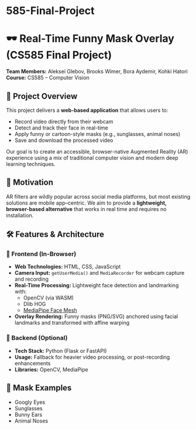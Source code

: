 # 585-Final-Project
# 🕶️ Real-Time Funny Mask Overlay (CS585 Final Project)

**Team Members:** Aleksei Glebov, Brooks Wimer, Bora Aydemir, Kohki Hatori
**Course:** CS585 – Computer Vision

## 📌 Project Overview

This project delivers a **web-based application** that allows users to:

- Record video directly from their webcam
- Detect and track their face in real-time
- Apply funny or cartoon-style masks (e.g., sunglasses, animal noses)
- Save and download the processed video

Our goal is to create an accessible, browser-native Augmented Reality (AR) experience using a mix of traditional computer vision and modern deep learning techniques.

## 🎯 Motivation

AR filters are wildly popular across social media platforms, but most existing solutions are mobile app–centric. We aim to provide a **lightweight, browser-based alternative** that works in real time and requires no installation.

## 🛠️ Features & Architecture

### 🔵 Frontend (In-Browser)

- **Web Technologies:** HTML, CSS, JavaScript
- **Camera Input:** `getUserMedia()` and `MediaRecorder` for webcam capture and recording
- **Real-Time Processing:** Lightweight face detection and landmarking with:
  - OpenCV (via WASM)
  - Dlib HOG
  - [MediaPipe Face Mesh](https://google.github.io/mediapipe/solutions/face_mesh.html)
- **Overlay Rendering:** Funny masks (PNG/SVG) anchored using facial landmarks and transformed with affine warping

### 🔴 Backend (Optional)

- **Tech Stack:** Python (Flask or FastAPI)
- **Usage:** Fallback for heavier video processing, or post-recording enhancements
- **Libraries:** OpenCV, MediaPipe

## 👾 Mask Examples

- Googly Eyes
- Sunglasses
- Bunny Ears
- Animal Noses
